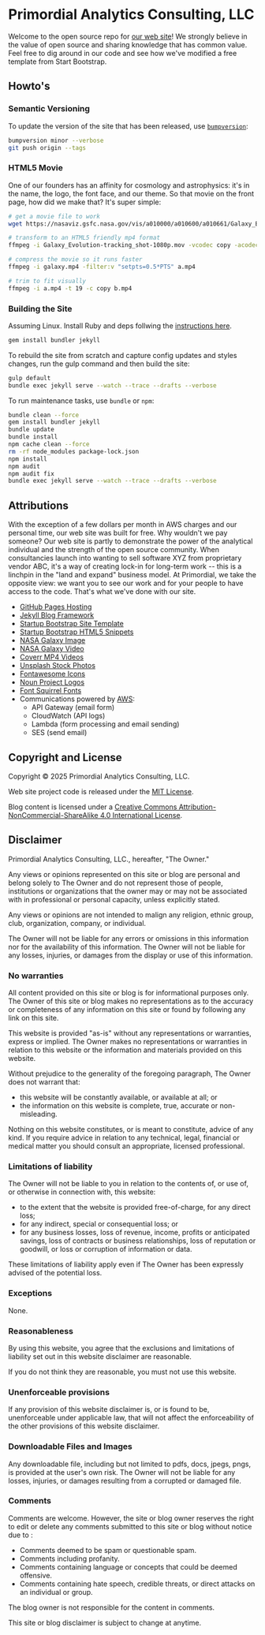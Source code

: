 # Primordial Analytics Consulting, LLC

Welcome to the open source repo for [our web site](https://www.primordialanalytics.com)! We strongly believe in the value of open source and sharing knowledge that has common value. Feel free to dig around in our code and see how we've modified a free template from Start Bootstrap.

## Howto's

### Semantic Versioning

To update the version of the site that has been released, use [`bumpversion`](https://github.com/peritus/bumpversion):

```bash
bumpversion minor --verbose
git push origin --tags
```

### HTML5 Movie

One of our founders has an affinity for cosmology and astrophysics: it's in the name, the logo, the font face, and our theme. So that movie on the front page, how did we make that? It's super simple:

```bash
# get a movie file to work
wget https://nasaviz.gsfc.nasa.gov/vis/a010000/a010600/a010661/Galaxy_Evolution-tracking_shot2-1080p.mov

# transform to an HTML5 friendly mp4 format
ffmpeg -i Galaxy_Evolution-tracking_shot-1080p.mov -vcodec copy -acodec copy galaxy.mp4

# compress the movie so it runs faster
ffmpeg -i galaxy.mp4 -filter:v "setpts=0.5*PTS" a.mp4

# trim to fit visually
ffmpeg -i a.mp4 -t 19 -c copy b.mp4
```

### Building the Site

Assuming Linux. Install Ruby and deps follwing the [instructions here](https://jekyllrb.com/docs/).

```bash
gem install bundler jekyll
```

To rebuild the site from scratch and capture config updates and styles changes, run the gulp command and then build the site:

```bash
gulp default
bundle exec jekyll serve --watch --trace --drafts --verbose
```

To run maintenance tasks, use `bundle` or `npm`:

```bash
bundle clean --force
gem install bundler jekyll
bundle update
bundle install
npm cache clean --force
rm -rf node_modules package-lock.json
npm install
npm audit
npm audit fix
bundle exec jekyll serve --watch --trace --drafts --verbose
```

## Attributions

With the exception of a few dollars per month in AWS charges and our personal time, our web site was built for free. Why wouldn't we pay someone? Our web site is partly to demonstrate the power of the analytical individual and the strength of the open source community. When consultancies launch into wanting to sell software XYZ from proprietary vendor ABC, it's a way of creating lock-in for long-term work -- this is a linchpin in the "land and expand" business model. At Primordial, we take the opposite view: we want you to see our work and for your people to have access to the code. That's what we've done with our site.

- [GitHub Pages Hosting](https://pages.github.com/)
- [Jekyll Blog Framework](https://jekyllrb.com/)
- [Startup Bootstrap Site Template](https://startbootstrap.com/template-overviews/agency)
- [Startup Bootstrap HTML5 Snippets](https://startbootstrap.com/snippets/)
- [NASA Galaxy Image](https://images.nasa.gov/details-PIA12348.html)
- [NASA Galaxy Video](https://nasaviz.gsfc.nasa.gov/10661)
- [Coverr MP4 Videos](https://coverr.co)
- [Unsplash Stock Photos](https://unsplash.com)
- [Fontawesome Icons](https://fontawesome.com)
- [Noun Project Logos](https://thenounproject.com/S-Copinger/uploads/?i=11524)
- [Font Squirrel Fonts](https://www.fontsquirrel.com/fonts/sansation)
- Communications powered by [AWS](https://aws.amazon.com/):
  - API Gateway (email form)
  - CloudWatch (API logs)
  - Lambda (form processing and email sending)
  - SES (send email)

## Copyright and License

Copyright &copy; 2025 Primordial Analytics Consulting, LLC.

Web site project code is released under the [MIT License](LICENSE.md).

Blog content is licensed under a [Creative Commons Attribution-NonCommercial-ShareAlike 4.0 International License](http://creativecommons.org/licenses/by-nc-sa/4.0/).

## Disclaimer

Primordial Analytics Consulting, LLC., hereafter, "The Owner."

Any views or opinions represented on this site or blog are personal
and belong solely to The Owner and do not represent those of people,
institutions or organizations that the owner may or may not be
associated with in professional or personal capacity, unless
explicitly stated.

Any views or opinions are not intended to malign any religion, ethnic
group, club, organization, company, or individual.

The Owner will not be liable for any errors or omissions in this
information nor for the availability of this information. The Owner
will not be liable for any losses, injuries, or damages from the
display or use of this information.

### No warranties

All content provided on this site or blog is for informational
purposes only. The Owner of this site or blog makes no representations as to
the accuracy or completeness of any information on this site or found
by following any link on this site.

This website is provided "as-is" without any representations or
warranties, express or implied. The Owner makes no representations or
warranties in relation to this website or the information and
materials provided on this website.

Without prejudice to the generality of the foregoing paragraph, The
Owner does not warrant that:

- this website will be constantly available, or available at all; or
- the information on this website is complete, true, accurate or non-misleading.

Nothing on this website constitutes, or is meant to constitute, advice
of any kind. If you require advice in relation to any technical,
legal, financial or medical matter you should consult an appropriate,
licensed professional.

### Limitations of liability

The Owner will not be liable to you in relation to the contents of, or
use of, or otherwise in connection with, this website:

- to the extent that the website is provided free-of-charge, for any direct loss;
- for any indirect, special or consequential loss; or
- for any business losses, loss of revenue, income, profits or anticipated savings, loss of contracts or business relationships, loss of reputation or goodwill, or loss or corruption of information or data.

These limitations of liability apply even if The Owner has been
expressly advised of the potential loss.

### Exceptions

None.

### Reasonableness

By using this website, you agree that the exclusions and limitations
of liability set out in this website disclaimer are reasonable.

If you do not think they are reasonable, you must not use this
website.

### Unenforceable provisions

If any provision of this website disclaimer is, or is found to be,
unenforceable under applicable law, that will not affect the
enforceability of the other provisions of this website disclaimer.

### Downloadable Files and Images

Any downloadable file, including but not limited to pdfs, docs, jpegs,
pngs, is provided at the user's own risk. The Owner will not be liable
for any losses, injuries, or damages resulting from a corrupted or
damaged file.

### Comments

Comments are welcome. However, the site or blog owner reserves the
right to edit or delete any comments submitted to this site or blog
without notice due to :

- Comments deemed to be spam or questionable spam.
- Comments including profanity.
- Comments containing language or concepts that could be deemed offensive.
- Comments containing hate speech, credible threats, or direct attacks on an individual or group.

The blog owner is not responsible for the content in comments.

This site or blog disclaimer is subject to change at anytime.

